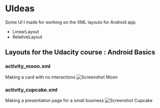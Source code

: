 # UIdeas

Some UI I made for working on the XML layouts for Android app.
* LinearLayout
* RelativeLayout

## Layouts for the Udacity course : Android Basics

### activity_moon.xml
Making a card with no interactions
![Screenshot Moon](http://www.lollie.fr/android/Screenshot-mooncard.png)

### activity_cupcake.xml
Making a presentation page for a small business
![Screenshot Cupcake](http://www.lollie.fr/android/Screenshot-cupcakes.png)

